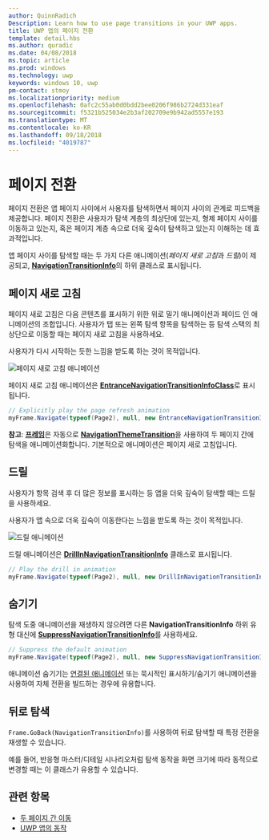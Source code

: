 ```yaml
---
author: QuinnRadich
Description: Learn how to use page transitions in your UWP apps.
title: UWP 앱의 페이지 전환
template: detail.hbs
ms.author: quradic
ms.date: 04/08/2018
ms.topic: article
ms.prod: windows
ms.technology: uwp
keywords: windows 10, uwp
pm-contact: stmoy
ms.localizationpriority: medium
ms.openlocfilehash: 0afc2c55ab0d0bdd2bee0206f986b2724d331eaf
ms.sourcegitcommit: f5321b525034e2b3af202709e9b942ad5557e193
ms.translationtype: MT
ms.contentlocale: ko-KR
ms.lasthandoff: 09/18/2018
ms.locfileid: "4019787"
---
```

# <a name="page-transitions"></a>페이지 전환

페이지 전환은 앱 페이지 사이에서 사용자를 탐색하면서 페이지 사이의 관계로 피드백을 제공합니다. 페이지 전환은 사용자가 탐색 계층의 최상단에 있는지, 형제 페이지 사이를 이동하고 있는지, 혹은 페이지 계층 속으로 더욱 깊숙이 탐색하고 있는지 이해하는 데 효과적입니다.

앱 페이지 사이를 탐색할 때는 두 가지 다른 애니메이션(*페이지 새로 고침*과 *드릴*)이 제공되고, [**NavigationTransitionInfo**](https://docs.microsoft.com/uwp/api/windows.ui.xaml.media.animation.navigationtransitioninfo)의 하위 클래스로 표시됩니다.

## <a name="page-refresh"></a>페이지 새로 고침

페이지 새로 고침은 다음 콘텐츠를 표시하기 위한 위로 밀기 애니메이션과 페이드 인 애니메이션의 조합입니다. 사용자가 탭 또는 왼쪽 탐색 항목을 탐색하는 등 탐색 스택의 최상단으로 이동할 때는 페이지 새로 고침을 사용하세요.

사용자가 다시 시작하는 듯한 느낌을 받도록 하는 것이 목적입니다.

![페이지 새로 고침 애니메이션](images/page-refresh.gif)

페이지 새로 고침 애니메이션은 [**EntranceNavigationTransitionInfoClass**](https://docs.microsoft.com/uwp/api/windows.ui.xaml.media.animation.entrancenavigationtransitioninfo)로 표시됩니다.

```csharp
// Explicitly play the page refresh animation
myFrame.Navigate(typeof(Page2), null, new EntranceNavigationTransitionInfo());

```

**참고**: [**프레임**](https://docs.microsoft.com/uwp/api/windows.ui.xaml.controls.frame)은 자동으로 [**NavigationThemeTransition**](https://docs.microsoft.com/uwp/api/windows.ui.xaml.media.animation.navigationthemetransition)을 사용하여 두 페이지 간에 탐색을 애니메이션화합니다. 기본적으로 애니메이션은 페이지 새로 고침입니다.

## <a name="drill"></a>드릴

사용자가 항목 검색 후 더 많은 정보를 표시하는 등 앱을 더욱 깊숙이 탐색할 때는 드릴을 사용하세요.

사용자가 앱 속으로 더욱 깊숙이 이동한다는 느낌을 받도록 하는 것이 목적입니다.

![드릴 애니메이션](images/drill.gif)

드릴 애니메이션은 [**DrillInNavigationTransitionInfo**](https://docs.microsoft.com/uwp/api/windows.ui.xaml.media.animation.drillinnavigationtransitioninfo) 클래스로 표시됩니다.

```csharp
// Play the drill in animation
myFrame.Navigate(typeof(Page2), null, new DrillInNavigationTransitionInfo());
```

## <a name="suppress"></a>숨기기

탐색 도중 애니메이션을 재생하지 않으려면 다른 **NavigationTransitionInfo** 하위 유형 대신에 [**SuppressNavigationTransitionInfo**](https://docs.microsoft.com/uwp/api/windows.ui.xaml.media.animation.suppressnavigationtransitioninfo)를 사용하세요.

```csharp
// Suppress the default animation
myFrame.Navigate(typeof(Page2), null, new SuppressNavigationTransitionInfo());
```

애니메이션 숨기기는 [연결된 애니메이션](connected-animation.md) 또는 묵시적인 표시하기/숨기기 애니메이션을 사용하여 자체 전환을 빌드하는 경우에 유용합니다.

## <a name="backwards-navigation"></a>뒤로 탐색

`Frame.GoBack(NavigationTransitionInfo)`를 사용하여 뒤로 탐색할 때 특정 전환을 재생할 수 있습니다.

예를 들어, 반응형 마스터/디테일 시나리오처럼 탐색 동작을 화면 크기에 따라 동적으로 변경할 때는 이 클래스가 유용할 수 있습니다.

## <a name="related-topics"></a>관련 항목

- [두 페이지 간 이동](../basics/navigate-between-two-pages.md)
- [UWP 앱의 동작](index.md)
